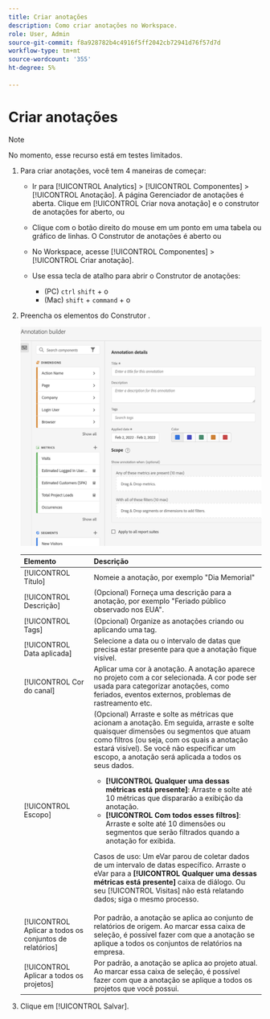 ```yaml
---
title: Criar anotações
description: Como criar anotações no Workspace.
role: User, Admin
source-git-commit: f8a928782b4c4916f5ff2042cb72941d76f57d7d
workflow-type: tm+mt
source-wordcount: '355'
ht-degree: 5%

---
```



# Criar anotações

>[!NOTE]
>
>No momento, esse recurso está em testes limitados.

1. Para criar anotações, você tem 4 maneiras de começar:

   * Ir para [!UICONTROL Analytics] > [!UICONTROL Componentes] > [!UICONTROL Anotação]. A página Gerenciador de anotações é aberta. Clique em [!UICONTROL Criar nova anotação] e o construtor de anotações for aberto, ou

   * Clique com o botão direito do mouse em um ponto em uma tabela ou gráfico de linhas. O Construtor de anotações é aberto ou

   * No Workspace, acesse [!UICONTROL Componentes] > [!UICONTROL Criar anotação].

   * Use essa tecla de atalho para abrir o Construtor de anotações:
      * (PC) `ctrl` `shift` + o
      * (Mac) `shift` + `command` + o

1. Preencha os elementos do Construtor .

   ![](assets/ann-builder.png)

   | Elemento | Descrição |
   | --- | --- |
   | [!UICONTROL Título] | Nomeie a anotação, por exemplo &quot;Dia Memorial&quot; |
   | [!UICONTROL Descrição] | (Opcional) Forneça uma descrição para a anotação, por exemplo &quot;Feriado público observado nos EUA&quot;. |
   | [!UICONTROL Tags] | (Opcional) Organize as anotações criando ou aplicando uma tag. |
   | [!UICONTROL Data aplicada] | Selecione a data ou o intervalo de datas que precisa estar presente para que a anotação fique visível. |
   | [!UICONTROL Cor do canal] | Aplicar uma cor à anotação. A anotação aparece no projeto com a cor selecionada. A cor pode ser usada para categorizar anotações, como feriados, eventos externos, problemas de rastreamento etc. |
   | [!UICONTROL Escopo] | (Opcional) Arraste e solte as métricas que acionam a anotação. Em seguida, arraste e solte quaisquer dimensões ou segmentos que atuam como filtros (ou seja, com os quais a anotação estará visível). Se você não especificar um escopo, a anotação será aplicada a todos os seus dados.<ul><li>**[!UICONTROL Qualquer uma dessas métricas está presente]**: Arraste e solte até 10 métricas que dispararão a exibição da anotação.</li><li>**[!UICONTROL Com todos esses filtros]**: Arraste e solte até 10 dimensões ou segmentos que serão filtrados quando a anotação for exibida.</li></ul><p>Casos de uso: Um eVar parou de coletar dados de um intervalo de datas específico. Arraste o eVar para a **[!UICONTROL Qualquer uma dessas métricas está presente]** caixa de diálogo. Ou seu [!UICONTROL Visitas] não está relatando dados; siga o mesmo processo. |
   | [!UICONTROL Aplicar a todos os conjuntos de relatórios] | Por padrão, a anotação se aplica ao conjunto de relatórios de origem. Ao marcar essa caixa de seleção, é possível fazer com que a anotação se aplique a todos os conjuntos de relatórios na empresa. |
   | [!UICONTROL Aplicar a todos os projetos] | Por padrão, a anotação se aplica ao projeto atual. Ao marcar essa caixa de seleção, é possível fazer com que a anotação se aplique a todos os projetos que você possui. |

1. Clique em [!UICONTROL Salvar].